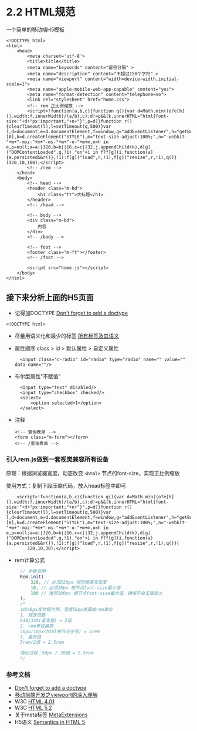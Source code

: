 # 2.2 HTML规范

一个简单的移动端H5模板

```markup
<!DOCTYPE html>
<html>
    <head>
        <meta charset='utf-8'>
        <title>title</title>
        <meta name="keywords" content="逗号分隔" >
        <meta name="description" content="不超过150个字符" >
        <meta name="viewport" content="width=device-width,initial-scale=1">
        <meta name="apple-mobile-web-app-capable" content="yes">
        <meta name="format-detection" content="telephone=no">
        <link rel="stylesheet" href="home.css">
        <!-- rem 正比例缩放 -->
        <script>!function(a,b,c){function q(){var d=Math.min((o?e[h]().width:f.innerWidth)/(a/b),c);d!=p&&(k.innerHTML="html{font-size:"+d+"px!important;"+n+"}",p=d)}function r(){clearTimeout(l),l=setTimeout(q,500)}var l,d=document,e=d.documentElement,f=window,g="addEventListener",h="getBoundingClientRect",i="pageshow",j=d.head||d.getElementsByTagName("HEAD")[0],k=d.createElement("STYLE"),m="text-size-adjust:100%;",n="-webkit-"+m+"-moz-"+m+"-ms-"+m+"-o-"+m+m,o=h in e,p=null;a=a||320,b=b||16,c=c||32,j.appendChild(k),d[g]("DOMContentLoaded",q,!1),"on"+i in f?f[g](i,function(a){a.persisted&&r()},!1):f[g]("load",r,!1),f[g]("resize",r,!1),q()}(320,10,100);</script>
        <!-- /rem -->
    </head>
    <body>
        <!-- head -->
        <header class="m-hd">
            <h1 class="tt">大标题</h1>
        </header>
        <!-- /head -->

        <!-- body -->
        <div class="m-bd">
            内容
        </div>
        <!-- /body -->

        <!-- foot -->
        <footer class="m-ft"></footer>
        <!-- /foot -->

        <script src="home.js"></script>
    </body>
</html>
```

## 接下来分析上面的H5页面

* 记得加DOCTYPE [Don't forget to add a doctype](https://www.w3.org/QA/Tips/Doctype)

```markup
<!DOCTYPE html>
```

* 尽量用语义化和最少的标签 [所有标签及其语义](https://developer.mozilla.org/en-US/docs/Web/HTML/Element)
* 属性顺序 class &gt; id &gt; 默认属性 &gt; 自定义属性

  ```markup
    <input class="c-radio" id="radio" type="radio" name="" value="" data-name=""/>
  ```

* 布尔型属性"不赋值"

  ```markup
    <input type="text" disabled/>
    <input type="checkbox" checked/>
    <select>
        <option selected>1</option>
    </select>
  ```

* 注释

  ```markup
  <!-- 查询表单 -->
  <form class="m-form"></form>
  <!-- /查询表单 -->
  ```

### 引入rem.js做到一套视觉兼容所有设备

原理：根据浏览器宽度，动态改变 `<html>` 节点的font-size，实现正比例缩放

使用方式：复制下段压缩代码，放入head标签中即可

```markup
    <script>!function(a,b,c){function q(){var d=Math.min((o?e[h]().width:f.innerWidth)/(a/b),c);d!=p&&(k.innerHTML="html{font-size:"+d+"px!important;"+n+"}",p=d)}function r(){clearTimeout(l),l=setTimeout(q,500)}var l,d=document,e=d.documentElement,f=window,g="addEventListener",h="getBoundingClientRect",i="pageshow",j=d.head||d.getElementsByTagName("HEAD")[0],k=d.createElement("STYLE"),m="text-size-adjust:100%;",n="-webkit-"+m+"-moz-"+m+"-ms-"+m+"-o-"+m+m,o=h in e,p=null;a=a||320,b=b||16,c=c||32,j.appendChild(k),d[g]("DOMContentLoaded",q,!1),"on"+i in f?f[g](i,function(a){a.persisted&&r()},!1):f[g]("load",r,!1),f[g]("resize",r,!1),q()}(
        320,10,30);</script>
```

* rem计算公式

  ```javascript
    // 参数说明
    Rem.init(
        320, // 必须320px 视觉稿基准宽度 
        10, // 必须10px 根节点font-size最小值 
        100 // 推荐100px 根节点font-size最大值，确保不会无限放大
    );
    /*
    以640px视觉稿为例，宽度50px换算成rem单位
    1. 缩放倍数
    640/320(基准宽) = 2倍
    2. rem单位换算
    50px/10px(html根节点字号) = 5rem
    3. 最终值
    5rem/2倍 = 2.5rem

    简化过程：50px / 20倍 = 2.5rem
    */
  ```

### 参考文档

* [Don't forget to add a doctype](https://www.cnblogs.com/2050/p/3877280.html)
* [移动前端开发之viewport的深入理解](https://www.cnblogs.com/2050/p/3877280.html)
* W3C [HTML 4.01](https://www.w3.org/TR/html401/)
* W3C [HTML 5.2](http://w3c.github.io/html/)
* 关于meta标签 [MetaExtensions](https://wiki.whatwg.org/wiki/MetaExtensions)
* H5语义 [Semantics in HTML 5](https://www.cnblogs.com/2050/p/3877280.html)

